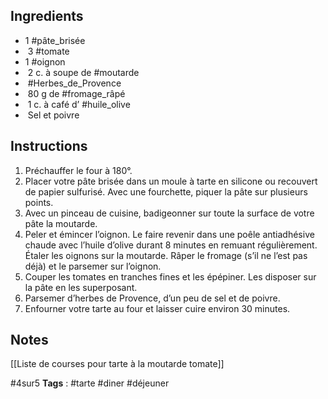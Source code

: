 
## Ingredients 
- 1 #pâte_brisée
-  3 #tomate
- 1 #oignon  
-  2 c. à soupe de #moutarde  
-  #Herbes_de_Provence  
-  80 g de #fromage_râpé   
-  1 c. à café d’ #huile_olive  
-  Sel et poivre 

## Instructions

1. Préchauffer le four à 180°.  
2. Placer votre pâte brisée dans un moule à tarte en silicone ou recouvert de papier sulfurisé. Avec une fourchette, piquer la pâte sur plusieurs points.  
3. Avec un pinceau de cuisine, badigeonner sur toute la surface de votre pâte la moutarde.  
4. Peler et émincer l’oignon. Le faire revenir dans une poêle antiadhésive chaude avec l’huile d’olive durant 8 minutes en remuant régulièrement. Étaler les oignons sur la moutarde. Râper le fromage (s’il ne l’est pas déjà) et le parsemer sur l’oignon.  
5. Couper les tomates en tranches fines et les épépiner. Les disposer sur la pâte en les superposant.  
6. Parsemer d’herbes de Provence, d’un peu de sel et de poivre.  
7. Enfourner votre tarte au four et laisser cuire environ 30 minutes.

## Notes 
[[Liste de courses pour tarte à la moutarde tomate]]

#4sur5
**Tags** :   #tarte  #diner #déjeuner